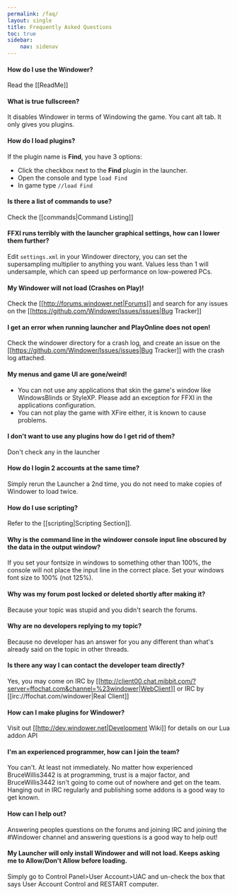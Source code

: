 ```yaml
---
permalink: /faq/
layout: single
title: Frequently Asked Questions
toc: true
sidebar:
    nav: sidenav
---
```


#### How do I use the Windower?
Read the [[ReadMe]]

#### What is true fullscreen?
It disables Windower in terms of Windowing the game. You cant alt tab. It only gives you plugins.

#### How do I load plugins?
If the plugin name is **Find**, you have 3 options:
* Click the checkbox next to the **Find** plugin in the launcher.
* Open the console and type `load Find`
* In game type `//load Find`

#### Is there a list of commands to use?
Check the [[commands|Command Listing]]

#### FFXI runs terribly with the launcher graphical settings, how can I lower them further?
Edit `settings.xml` in your Windower directory, you can set the supersampling multiplier to anything you want.  Values less than 1 will undersample, which can speed up performance on low-powered PCs.

#### My Windower will not load (Crashes on Play)!
Check the [[http://forums.windower.net|Forums]] and search for any issues on the [[https://github.com/Windower/Issues/issues|Bug Tracker]]

#### I get an error when running launcher and PlayOnline does not open!
Check the windower directory for a crash log, and create an issue on the [[https://github.com/Windower/Issues/issues|Bug Tracker]] with the crash log attached.

#### My menus and game UI are gone/weird!
* You can not use any applications that skin the game's window like WindowsBlinds or StyleXP. Please add an exception for FFXI in the applications configuration.
* You can not play the game with XFire either, it is known to cause problems.

#### I don't want to use any plugins how do I get rid of them?
Don't check any in the launcher

#### How do I login 2 accounts at the same time?
Simply rerun the Launcher a 2nd time, you do not need to make copies of Windower to load twice.

#### How do I use scripting?
Refer to the [[scripting|Scripting Section]].

#### Why is the command line in the windower console input line obscured by the data in the output window?
If you set your fontsize in windows to something other than 100%, the console will not place the input line in the correct place. Set your windows font size to 100% (not 125%).

#### Why was my forum post locked or deleted shortly after making it?
Because your topic was stupid and you didn't search the forums.

#### Why are no developers replying to my topic?
Because no developer has an answer for you any different than what's already said on the topic in other threads.

#### Is there any way I can contact the developer team directly?
Yes, you may come on IRC by [[http://client00.chat.mibbit.com/?server=ffochat.com&channel=%23windower|WebClient]] or IRC by [[irc://ffochat.com/windower|Real Client]]

#### How can I make plugins for Windower?
Visit out [[http://dev.windower.net|Development Wiki]] for details on our Lua addon API

#### I'm an experienced programmer, how can I join the team?
You can't. At least not immediately. No matter how experienced BruceWillis3442 is at programming, trust is a major factor, and BruceWillis3442 isn't going to come out of nowhere and get on the team. Hanging out in IRC regularly and publishing some addons is a good way to get known.

#### How can I help out?
Answering peoples questions on the forums and joining IRC and joining the #Windower channel and answering questions is a good way to help out!

#### My Launcher will only install Windower and will not load. Keeps asking me to Allow/Don't Allow before loading.
Simply go to Control Panel>User Account>UAC and un-check the box that says User Account Control and RESTART computer.